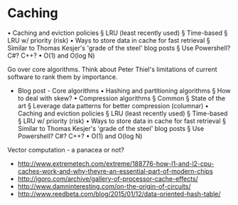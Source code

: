 # Caching


• Caching and eviction policies
   § LRU (least recently used)
   § Time-based
   § LRU w/ priority (risk)
• Ways to store data in cache for fast retrieval
   § Similar to Thomas Kesjer's 'grade of the steel' blog posts
      § Use Powershell? C#? C++?
• O(1) and O(log N)

Go over core algorithms. Think about Peter Thiel's limitations of current software to rank them by importance.

- Blog post - Core algorithms
   • Hashing and partitioning algorithms
      § How to deal with skew?
   • Compression algorithms
      § Common
      § State of the art
      § Leverage data patterns for better compression (columnar)
   • Caching and eviction policies
      § LRU (least recently used)
      § Time-based
      § LRU w/ priority (risk)
   • Ways to store data in cache for fast retrieval
      § Similar to Thomas Kesjer's 'grade of the steel' blog posts
         § Use Powershell? C#? C++?
   • O(1) and O(log N)

Vector computation - a panacea or not?

* http://www.extremetech.com/extreme/188776-how-l1-and-l2-cpu-caches-work-and-why-theyre-an-essential-part-of-modern-chips
* http://igoro.com/archive/gallery-of-processor-cache-effects/
* http://www.damninteresting.com/on-the-origin-of-circuits/
* http://www.reedbeta.com/blog/2015/01/12/data-oriented-hash-table/